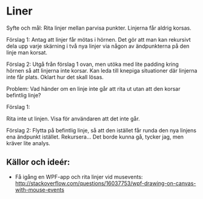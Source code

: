 ﻿

Liner
========================

Syfte och mål:
Rita linjer mellan parvisa punkter. Linjerna får aldrig korsas.

Förslag 1:
Antag att linjer får mötas i hörnen. Det gör att man kan rekursivt dela upp varje skärning i två nya linjer via någon av ändpunkterna på den linje man korsat.

Förslag 2:
Utgå från förslag 1 ovan, men utöka med lite padding kring hörnen så att linjerna inte korsar. Kan leda till knepiga situationer där linjerna inte får plats. Oklart hur det skall lösas.

Problem:
Vad händer om en linje inte går att rita ut utan att den korsar befintlig linje?

Förslag 1: 

Rita inte ut linjen. Visa för användaren att det inte går.

Förslag 2:
Flytta på befintlig linje, så att den istället får runda den nya linjens ena ändpunkt istället. Rekursera... Det borde kunna gå, tycker jag, men kräver lite analys. 

Källor och ideér:
-----------------

* Få igång en WPF-app och rita linjer vid musevents:
http://stackoverflow.com/questions/16037753/wpf-drawing-on-canvas-with-mouse-events

